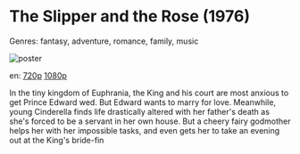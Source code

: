 # The Slipper and the Rose (1976)

Genres: fantasy, adventure, romance, family, music

![poster](http://image.tmdb.org/t/p/w500/lxPdLUn0ssIhD7TVZHCwTR22nbY.jpg)

en:
  [720p](magnet:?xt=urn:btih:3FF7EE68248C991E8D5A1F70FA6EAB3B7BF9110E&tr=udp://glotorrents.pw:6969/announce&tr=udp://tracker.opentrackr.org:1337/announce&tr=udp://torrent.gresille.org:80/announce&tr=udp://tracker.openbittorrent.com:80&tr=udp://tracker.coppersurfer.tk:6969&tr=udp://tracker.leechers-paradise.org:6969&tr=udp://p4p.arenabg.ch:1337&tr=udp://tracker.internetwarriors.net:1337)
  [1080p](magnet:?xt=urn:btih:28C4104601974F9C520CFB459B2FFAE4A5CE11E1&tr=udp://glotorrents.pw:6969/announce&tr=udp://tracker.opentrackr.org:1337/announce&tr=udp://torrent.gresille.org:80/announce&tr=udp://tracker.openbittorrent.com:80&tr=udp://tracker.coppersurfer.tk:6969&tr=udp://tracker.leechers-paradise.org:6969&tr=udp://p4p.arenabg.ch:1337&tr=udp://tracker.internetwarriors.net:1337)
  


In the tiny kingdom of Euphrania, the King and his court are most anxious to get Prince Edward wed. But Edward wants to marry for love. Meanwhile, young Cinderella finds life drastically altered with her father's death as she's forced to be a servant in her own house. But a cheery fairy godmother helps her with her impossible tasks, and even gets her to take an evening out at the King's bride-fin